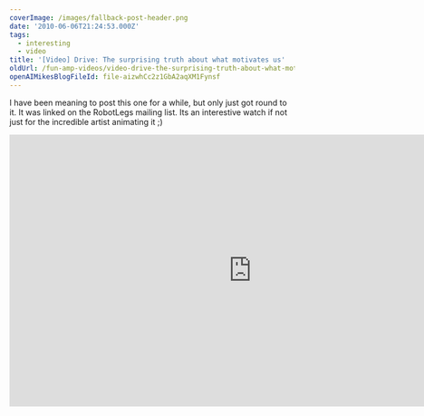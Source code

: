 ```yaml
---
coverImage: /images/fallback-post-header.png
date: '2010-06-06T21:24:53.000Z'
tags:
  - interesting
  - video
title: '[Video] Drive: The surprising truth about what motivates us'
oldUrl: /fun-amp-videos/video-drive-the-surprising-truth-about-what-motivates-us
openAIMikesBlogFileId: file-aizwhCc2z1GbA2aqXM1Fynsf
---
```


I have been meaning to post this one for a while, but only just got round to it. It was linked on the RobotLegs mailing list. Its an interestive watch if not just for the incredible artist animating it ;)

<iframe width="853" height="480" src="https://www.youtube.com/embed/_BmHdTC36N4" frameborder="0" allow="accelerometer; autoplay; clipboard-write; encrypted-media; gyroscope; picture-in-picture"  allowfullscreen></iframe>
